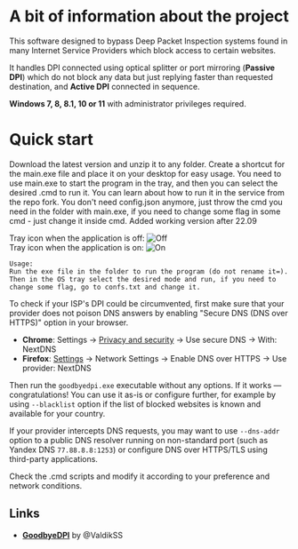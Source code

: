 A bit of information about the project
=========================

This software designed to bypass Deep Packet Inspection systems found in many Internet Service Providers which block access to certain websites.

It handles DPI connected using optical splitter or port mirroring (**Passive DPI**) which do not block any data but just replying faster than requested destination, and **Active DPI** connected in sequence.

**Windows 7, 8, 8.1, 10 or 11** with administrator privileges required.

# Quick start

Download the latest version and unzip it to any folder. Create a shortcut for the main.exe file and place it on your desktop for easy usage.
You need to use main.exe to start the program in the tray, and then you can select the desired .cmd to run it.
You can learn about how to run it in the service from the repo fork.
You don't need config.json anymore, just throw the cmd you need in the folder with main.exe, if you need to change some flag in some cmd - just change it inside cmd. Added working version after 22.09

Tray icon when the application is off:
![Off](src_Tray/icons/icon-off.jpg) <br>
Tray icon when the application is on:
![On](src_Tray/icons/icon-on.png)

```
Usage:
Run the exe file in the folder to run the program (do not rename it=).
Then in the OS tray select the desired mode and run, if you need to change some flag, go to confs.txt and change it.
```

To check if your ISP's DPI could be circumvented, first make sure that your provider does not poison DNS answers by enabling "Secure DNS (DNS over HTTPS)" option in your browser.

* **Chrome**: Settings → [Privacy and security](chrome://settings/security) → Use secure DNS → With: NextDNS
* **Firefox**: [Settings](about:preferences) → Network Settings → Enable DNS over HTTPS → Use provider: NextDNS

Then run the `goodbyedpi.exe` executable without any options. If it works — congratulations! You can use it as-is or configure further, for example by using `--blacklist` option if the list of blocked websites is known and available for your country.

If your provider intercepts DNS requests, you may want to use `--dns-addr` option to a public DNS resolver running on non-standard port (such as Yandex DNS `77.88.8.8:1253`) or configure DNS over HTTPS/TLS using third-party applications.

Check the .cmd scripts and modify it according to your preference and network conditions.

## Links
- **[GoodbyeDPI](https://github.com/ValdikSS/GoodbyeDPI/)** by @ValdikSS

